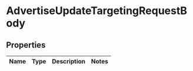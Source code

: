 # AdvertiseUpdateTargetingRequestBody

## Properties
Name | Type | Description | Notes
------------ | ------------- | ------------- | -------------
